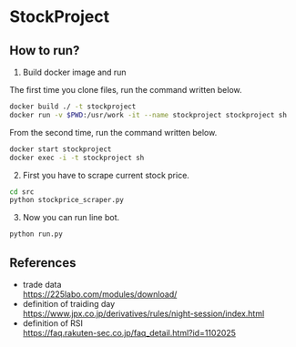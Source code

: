 # StockProject

## How to run?

1. Build docker image and run

The first time you clone files, run the command written below.
```bash
docker build ./ -t stockproject 
docker run -v $PWD:/usr/work -it --name stockproject stockproject sh
```

From the second time, run the command written below.
```bash
docker start stockproject
docker exec -i -t stockproject sh
```


2. First you have to scrape current stock price.  
```bash
cd src
python stockprice_scraper.py
```


3. Now you can run line bot.  
```bash
python run.py
```


## References

- trade data  
https://225labo.com/modules/download/
- definition of traiding day  
https://www.jpx.co.jp/derivatives/rules/night-session/index.html
- definition of RSI  
https://faq.rakuten-sec.co.jp/faq_detail.html?id=1102025


